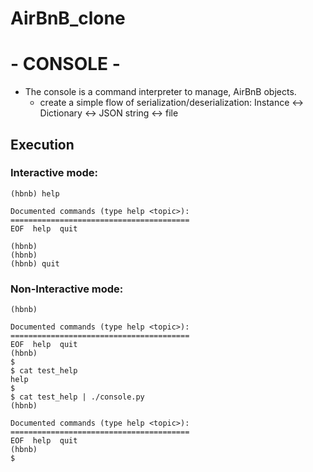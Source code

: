 # AirBnB_clone

# -    CONSOLE    -

- The console is a command interpreter to manage, AirBnB objects.
    - create a simple flow of serialization/deserialization: Instance <-> Dictionary <-> JSON string <-> file

## Execution
### Interactive mode:

```$ ./console.py
(hbnb) help

Documented commands (type help <topic>):
========================================
EOF  help  quit

(hbnb) 
(hbnb) 
(hbnb) quit
```

### Non-Interactive mode:

```$ echo "help" | ./console.py
(hbnb)

Documented commands (type help <topic>):
========================================
EOF  help  quit
(hbnb) 
$
$ cat test_help
help
$
$ cat test_help | ./console.py
(hbnb)

Documented commands (type help <topic>):
========================================
EOF  help  quit
(hbnb) 
$
```